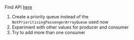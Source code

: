 Find API [here](https://github.com/datsoftlyngby/soft2019spring-algorithms/tree/master/Weeklies/Week_09/Assignment_03/Airport_Queue_template)

 1. Create a priority queue instead of the `NotPrioritisingPassengerArrayQueue` used now
 2. Experiment with other values for producer and consumer
 3. Try to add more than one consumer
